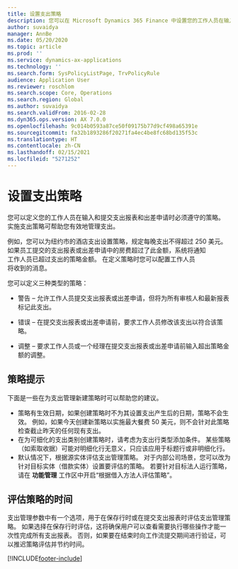 ```yaml
---
title: 设置支出策略
description: 您可以在 Microsoft Dynamics 365 Finance 中设置您的工作人员在输入和提交支出报表和出差申请时必须遵守的支出策略。
author: suvaidya
manager: AnnBe
ms.date: 05/20/2020
ms.topic: article
ms.prod: ''
ms.service: dynamics-ax-applications
ms.technology: ''
ms.search.form: SysPolicyListPage, TrvPolicyRule
audience: Application User
ms.reviewer: roschlom
ms.search.scope: Core, Operations
ms.search.region: Global
ms.author: suvaidya
ms.search.validFrom: 2016-02-28
ms.dyn365.ops.version: AX 7.0.0
ms.openlocfilehash: 9c014b0593a87ce50f09175b77d9cf498a65391e
ms.sourcegitcommit: fa32b1893286f20271fa4ec4be8fc68bd135f53c
ms.translationtype: HT
ms.contentlocale: zh-CN
ms.lasthandoff: 02/15/2021
ms.locfileid: "5271252"
---
```

# <a name="set-up-expense-policies"></a>设置支出策略

您可以定义您的工作人员在输入和提交支出报表和出差申请时必须遵守的策略。         
实施支出策略可帮助您有效地管理支出。         

例如，您可以为纽约市的酒店支出设置策略，规定每晚支出不得超过 250 美元。       
如果员工提交的支出报表或出差申请中的房费超过了此金额，系统将通知        
工作人员已超过支出的策略金额。 在定义策略时您可以配置工作人员        
将收到的消息。      
        
您可以定义三种类型的策略：         
        
- 警告 – 允许工作人员提交支出报表或出差申请，但将为所有审核人和最新报表        
  标记此支出。        

- 错误 – 在提交支出报表或出差申请前，要求工作人员修改该支出以符合该策略。       
 
 - 调整 – 要求工作人员或一个经理在提交支出报表或出差申请前输入超出策略金额的调整。        

## <a name="policy-tips"></a>策略提示
下面是一些在为支出管理新建策略时可以帮助您的建议。 
* 策略有生效日期，如果创建策略时不为其设置支出产生后的日期，策略不会生效。 例如，如果今天创建新策略以实施最大餐费 50 美元，则不会针对此策略检查截止昨天的任何现有支出。
* 在为可细化的支出类别创建策略时，请考虑为支出行类型添加条件。 某些策略（如索取收据）可能对明细化行无意义，只应该应用于标题行或非明细化行。 
* 默认情况下，根据源实体评估支出管理策略。 对于内部公司场景，您可以改为针对目标实体（借款实体）设置要评估的策略。 若要针对目标法人运行策略，请在 **功能管理** 工作区中开启“根据借入方法人评估策略”。

## <a name="when-to-evaluate-policies"></a>评估策略的时间

支出管理参数中有一个选项，用于在保存行时或在提交支出报表时评估支出管理策略。 如果选择在保存行时评估，这将确保用户可以查看需要执行哪些操作才能一次性完成所有支出报表。 否则，如果要在结束时向工作流提交期间进行验证，可以推迟策略评估并节约时间。


[!INCLUDE[footer-include](../includes/footer-banner.md)]